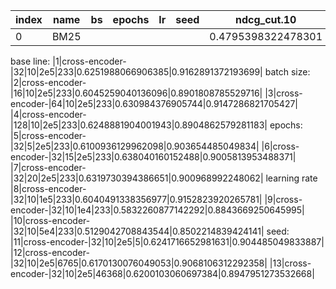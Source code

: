 |index|name|bs|epochs|lr|seed|ndcg\_cut\.10|recip\_rank|
|---|---|---|---|---|---|---|---|
|0|BM25|||||0\.4795398322478301|0\.795028067361668|
base line:
|1|cross-encoder-|32|10|2e5|233|0\.6251988066906385|0\.9162891372193699|
batch size:
|2|cross-encoder-|16|10|2e5|233|0\.6045259040136096|0\.8901808785529716|
|3|cross-encoder-|64|10|2e5|233|0\.630984376905744|0\.9147286821705427|
|4|cross-encoder-|128|10|2e5|233|0\.6248881904001943|0\.8904862579281183|
epochs:
|5|cross-encoder-|32|5|2e5|233|0\.6100936129962098|0\.903654485049834|
|6|cross-encoder-|32|15|2e5|233|0\.638040160152488|0\.9005813953488371|
|7|cross-encoder-|32|20|2e5|233|0\.6319730394386651|0\.900968992248062|
learning rate
|8|cross-encoder-|32|10|1e5|233|0\.6040491338356977|0\.9152823920265781|
|9|cross-encoder-|32|10|1e4|233|0\.5832260877142292|0\.8843669250645995|
|10|cross-encoder-|32|10|5e4|233|0\.5129042708843544|0\.8502214839424141|
seed:
|11|cross-encoder-|32|10|2e5|5|0\.6241716652981631|0\.904485049833887|
|12|cross-encoder-|32|10|2e5|6765|0\.6170130076049053|0\.9068106312292358|
|13|cross-encoder-|32|10|2e5|46368|0\.6200103060697384|0\.8947951273532668|